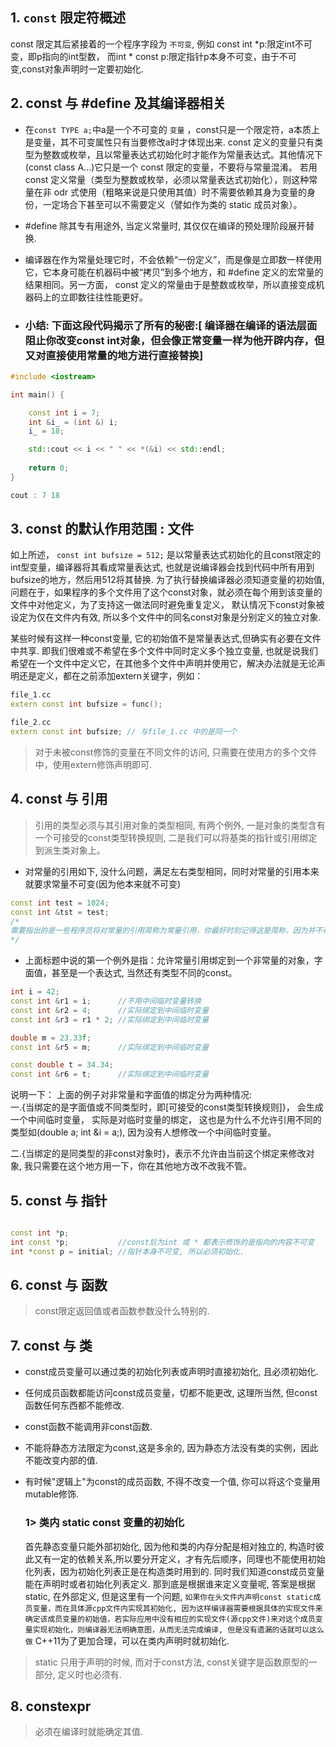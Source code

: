 ## 1. `const` 限定符概述
const 限定其后紧接着的一个程序字段为 `不可变`, 例如 const int *p:限定int不可变，即p指向的int型数， 而int * const p:限定指针p本身不可变，由于不可变,const对象声明时一定要初始化.

## 2. const 与 #define 及其编译器相关

- 在`const TYPE a;`中a是一个不可变的 `变量` ，const只是一个限定符，a本质上是变量，其不可变属性只有当要修改a时才体现出来. const 定义的变量只有类型为整数或枚举，且以常量表达式初始化时才能作为常量表达式。其他情况下(const class A...)它只是一个 const 限定的变量，不要将与常量混淆。 若用 const 定义常量（类型为整数或枚举，必须以常量表达式初始化），则这种常量在非 odr 式使用（粗略来说是只使用其值）时不需要依赖其身为变量的身份，一定场合下甚至可以不需要定义（譬如作为类的 static 成员对象）。

- #define 除其专有用途外, 当定义常量时, 其仅仅在编译的预处理阶段展开替换.  

- 编译器在作为常量处理它时，不会依赖“一份定义”，而是像是立即数一样使用它，它本身可能在机器码中被“拷贝”到多个地方，和 #define 定义的宏常量的结果相同。另一方面， const 定义的常量由于是整数或枚举，所以直接变成机器码上的立即数往往性能更好。

- ### 小结: 下面这段代码揭示了所有的秘密:[ 编译器在编译的语法层面阻止你改变const int对象，但会像正常变量一样为他开辟内存，但又对直接使用常量的地方进行直接替换]
``` cpp
#include <iostream>

int main() {

    const int i = 7;
    int &i_ = (int &) i;
    i_ = 18;

    std::cout << i << " " << *(&i) << std::endl;
    
    return 0;
}

cout : 7 18 
```

## 3. const 的默认作用范围 : 文件

如上所述， `const int bufsize = 512;` 是以常量表达式初始化的且const限定的int型变量，编译器将其看成常量表达式, 也就是说编译器会找到代码中所有用到bufsize的地方，然后用512将其替换. 为了执行替换编译器必须知道变量的初始值, 问题在于，如果程序的多个文件用了这个const对象，就必须在每个用到该变量的文件中对他定义，为了支持这一做法同时避免重复定义， 默认情况下const对象被设定为仅在文件内有效, 所以多个文件中的同名const对象是分别定义的独立对象.

某些时候有这样一种const变量, 它的初始值不是常量表达式,但确实有必要在文件中共享. 即我们很难或不希望在多个文件中同时定义多个独立变量, 也就是说我们希望在一个文件中定义它，在其他多个文件中声明并使用它，解决办法就是无论声明还是定义，都在之前添加extern关键字，例如：
``` cpp
file_1.cc
extern const int bufsize = func();

file_2.cc
extern const int bufsize; // 与file_1.cc 中的是同一个
```
> 对于未被const修饰的变量在不同文件的访问, 只需要在使用方的多个文件中，使用extern修饰声明即可.

## 4. const 与 引用
> 引用的类型必须与其引用对象的类型相同, 有两个例外, 一是对象的类型含有一个可接受的const类型转换规则, 二是我们可以将基类的指针或引用绑定到派生类对象上。

- 对常量的引用如下, 没什么问题，满足左右类型相同，同时对常量的引用本来就要求常量不可变(因为他本来就不可变)
``` cpp
const int test = 1024;
const int &tst = test;
/*
需要指出的是一些程序员将对常量的引用简称为常量引用，你最好时刻记得这是简称，因为并不存在什么常量引用(不存在: int& const p)，引用并不是一个对象，我们没法让他恒定不变，同时由于C++并不允许随意改变引用所绑定的对象，从某种意义上讲，所有的引用又都算常量。
*/

```

- 上面标题中说的第一个例外是指：允许常量引用绑定到一个非常量的对象，字面值，甚至是一个表达式, 当然还有类型不同的const。
``` cpp
int i = 42;
const int &r1 = i;      //不用中间临时变量转换
const int &r2 = 4;      //实际绑定到中间临时变量
const int &r3 = r1 * 2; //实际绑定到中间临时变量

double m = 23.33f;
const int &r5 = m;      //实际绑定到中间临时变量

const double t = 34.34;
const int &r6 = t;      //实际绑定到中间临时变量
```
说明一下： 上面的例子对非常量和字面值的绑定分为两种情况:<br/>
一.{当绑定的是字面值或不同类型时，即[可接受的const类型转换规则]}， 会生成一个中间临时变量， 实际是对临时变量的绑定， 这也是为什么不允许引用不同的类型如(double a; int &i = a;), 因为没有人想修改一个中间临时变量。

二.{当绑定的是同类型的非const对象时}，表示不允许由当前这个绑定来修改对象, 我只需要在这个地方用一下，你在其他地方改不改我不管。



## 5. const 与 指针

``` cpp

const int *p;                                                                     
int const *p;           //const后为int 或 * 都表示修饰的是指向的内容不可变        
int *const p = initial; //指针本身不可变, 所以必须初始化. 
```

## 6. const 与 函数

> const限定返回值或者函数参数没什么特别的.

## 7. const 与 类

- const成员变量可以通过类的初始化列表或声明时直接初始化, 且必须初始化.
- 任何成员函数都能访问const成员变量，切都不能更改, 这理所当然, 但const函数任何东西都不能修改.
- const函数不能调用非const函数.
- 不能将静态方法限定为const,这是多余的, 因为静态方法没有类的实例，因此不能改变内部的值.
- 有时候"逻辑上"为const的成员函数, 不得不改变一个值, 你可以将这个变量用mutable修饰.

    ### 1> 类内 static const 变量的初始化
    首先静态变量只能外部初始化, 因为他和类的内存分配是相对独立的, 构造时彼此又有一定的依赖关系,所以要分开定义，才有先后顺序，同理也不能使用初始化列表，因为初始化列表正是在构造类时用到的. 同时我们知道const成员变量能在声明时或者初始化列表定义. 那到底是根据谁来定义变量呢, 答案是根据static, 在外部定义, 但是这里有一个问题, `如果你在头文件内声明const static成员变量，而在具体源cpp文件内实现其初始化, 因为这样编译器需要根据具体的实现文件来确定该成员变量的初始值，若实际应用中没有相应的实现文件(源cpp文件)来对这个成员变量实现初始化，则编译器无法明确意图，从而无法完成编译, 但是没有遗漏的话就可以这么做` C++11为了更加合理，可以在类内声明时就初始化.
    
> static 只用于声明的时候, 而对于const方法, const关键字是函数原型的一部分, 定义时也必须有.
    


## 8. constexpr
> 必须在编译时就能确定其值.

